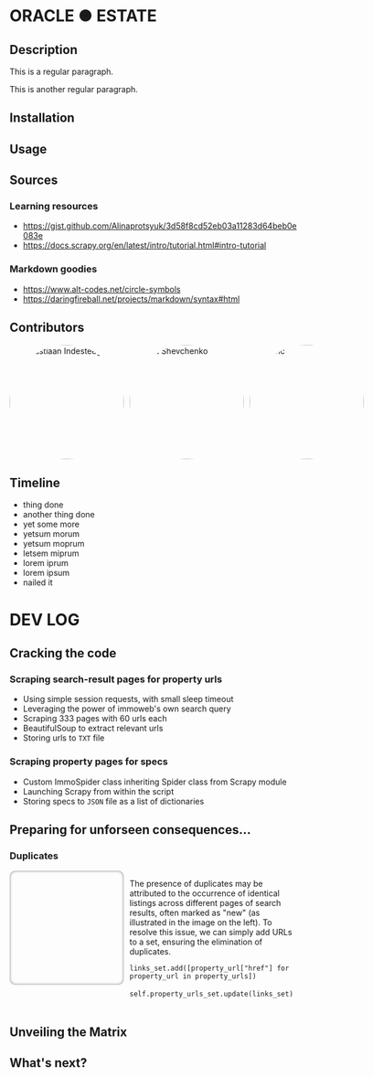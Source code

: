 # ORACLE ● ESTATE

## Description

This is a regular paragraph.

This is another regular paragraph.

## Installation


## Usage


## Sources

### Learning resources
- https://gist.github.com/Alinaprotsyuk/3d58f8cd52eb03a11283d64beb0e083e
- https://docs.scrapy.org/en/latest/intro/tutorial.html#intro-tutorial

### Markdown goodies
- https://www.alt-codes.net/circle-symbols
- https://daringfireball.net/projects/markdown/syntax#html

## Contributors

<div style="display: flex; align-items: center;">
    <a href="https://github.com/Huraqan">
        <img src="https://github.com/Huraqan.png" alt="Sebastiaan Indesteege" style="border-radius: 50%; width: 200px; height: 200px; margin-right: 10px;">
    </a>
    <a href="https://github.com/Lucky-sketch">
        <img src="https://github.com/Lucky-sketch.png" alt="Mark Shevchenko" style="border-radius: 50%; width: 200px; height: 200px; margin-right: 10px;">
    </a>
    <a href="https://github.com/neverforgetthisusername">
        <img src="https://github.com/neverforgetthisusername.png" alt="Cédric" style="border-radius: 50%; width: 200px; height: 200px;">
    </a>
</div>

## Timeline

- thing done
- another thing done
- yet some more
- yetsum morum
- yetsum moprum
- letsem miprum
- lorem iprum
- lorem ipsum
- nailed it

# DEV LOG

## Cracking the code

### Scraping search-result pages for property urls
- Using simple session requests, with small sleep timeout
- Leveraging the power of immoweb's own search query
- Scraping 333 pages with 60 urls each
- BeautifulSoup to extract relevant urls
- Storing urls to `TXT` file

### Scraping property pages for specs
- Custom ImmoSpider class inheriting Spider class from Scrapy module
- Launching Scrapy from within the script
- Storing specs to `JSON` file as a list of dictionaries

## Preparing for unforseen consequences...

### Duplicates
<div style="display: flex;">
    <div style="
        width: 200px;
        height: 200px;
        background-image: url('duplicates.png');
        background-size: cover;
        border-radius: 10px;
        box-shadow: inset 0 0 5px rgba(0, 0, 0, 0.5);"
    ></div>
    <div style="flex: 1; padding-left: 10px;">
        <p>The presence of duplicates may be attributed to the occurrence of identical listings across different pages of search results, often marked as "new" (as illustrated in the image on the left). To resolve this issue, we can simply add URLs to a set, ensuring the elimination of duplicates.</p>
        <code style="display: block;">links_set.add([property_url["href"] for property_url in property_urls])</code>
        <br><code style="display: block;">self.property_urls_set.update(links_set)</code></br>
    </div>
</div>

## Unveiling the Matrix



## What's next?


